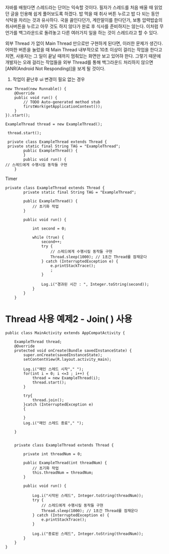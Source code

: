 자바를 배웠다면 스레드라는 단어는 익숙할 것이다. 필자가 스레드를 처음 배울 때 읽었던 글을 인용해 쉽게 풀어보도록 하겠다. 밥 먹을 때 취사 버튼 누르고 밥 다 되는 동안 식탁을 차리는 것과 유사하다. 국을 끓인다던가, 계란말이를 한다던가, 보통 압력밥솥의 취사버튼을 누르고 아무 것도 하지 않다가 완료 후 식사를 준비하지는 않는다. 이처럼 무언가를 백그라운드로 돌려놓고 다른 여러가지 일을 하는 것이 스레드라고 할 수 있다.



외부 Thread 가 없이 Main Thread 만으로만 구현하게 된다면, 이러한 문제가 생긴다. 어떠한 버튼을 눌렀을 때 Main Thread 내부적으로 10초 이상이 걸리는 작업을 한다고 치면, 사용자는 그 일이 끝날 때까지 멈춰있는 화면만 보고 있어햐 한다. 그렇기 때문에 개발자는 오래 걸리는 작업들을 외부 Thread를 통해 백그라운드 처리하지 않으면 [ANR(Android Not Responding)]을 보게 될 것이다. 



1) 작업이 끝난후 ui 변경이 필요 없는 경우 

```
new Thread(new Runnable() {
	@Override
	public void run() {
		// TODO Auto-generated method stub
		firstWork(getApplicationContext());
	}
}).start();
```



```
ExampleThread thread = new ExampleThread();

 thread.start();
 
 private class ExampleThread extends Thread {
 private static final String TAG = "ExampleThread";
		public ExampleThread() {
		}
        public void run() {
// 스레드에게 수행시킬 동작들 구현
	}
```



Timer

```
private class ExampleThread extends Thread {
        private static final String TAG = "ExampleThread";

        public ExampleThread() {
            // 초기화 작업
        }

        public void run() {

            int second = 0;

            while (true) {
                second++;
                try {
                    // 스레드에게 수행시킬 동작들 구현
                    Thread.sleep(1000); // 1초간 Thread를 잠재운다
                } catch (InterruptedException e) {
                    e.printStackTrace();
                    ;
                }

                Log.i("경과된 시간 : ", Integer.toString(second));
            }
        }
    }
```





# Thread 사용 예제2 - Join( ) 사용

```
public class MainActivity extends AppCompatActivity {
 
    ExampleThread thread;
    @Override
    protected void onCreate(Bundle savedInstanceState) {
        super.onCreate(savedInstanceState);
        setContentView(R.layout.activity_main);

        Log.i("메인 스레드 시작"," ");
        for(int i = 0; i <=3 ; i++) {
            thread = new ExampleThread(i);
            thread.start();
        }

        try{
            thread.join();
        }catch (InterruptedException e)
        {

        }
        Log.i("메인 스레드 종료"," ");

    }


    private class ExampleThread extends Thread {

        private int threadNum = 0;

        public ExampleThread(int threadNum) {
            // 초기화 작업
            this.threadNum = threadNum;
        }

        public void run() {

            Log.i("시작된 스레드", Integer.toString(threadNum));
            try {
                // 스레드에게 수행시킬 동작들 구현
                Thread.sleep(1000); // 1초간 Thread를 잠재운다
            } catch (InterruptedException e) {
                e.printStackTrace();
            }

            Log.i("종료된 스레드", Integer.toString(threadNum));
        }
    }
}
```





